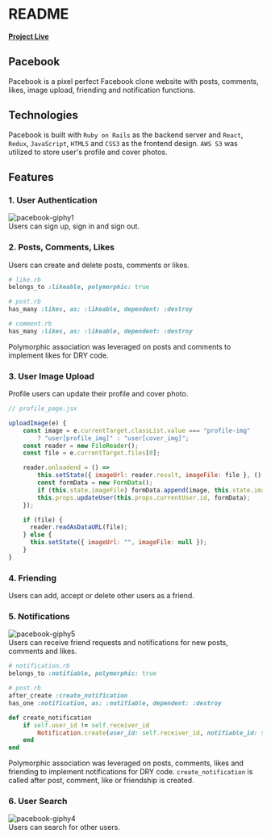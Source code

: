 # README
[**Project Live**](https://pacebook-app.herokuapp.com/#/)

## Pacebook
Pacebook is a pixel perfect Facebook clone website with posts, comments, likes, image upload, friending and notification functions.

## Technologies
Pacebook is built with `Ruby on Rails` as the backend server and `React`, `Redux`, `JavaScript`, `HTML5` and `CSS3` as the frontend design. `AWS S3` was utilized to store user's profile and cover photos.

## Features
### 1. User Authentication
![pacebook-giphy1](https://user-images.githubusercontent.com/57915629/84531925-572e5880-acb3-11ea-8748-ce9d047c381a.gif)
<br>
Users can sign up, sign in and sign out.

### 2. Posts, Comments, Likes
Users can create and delete posts, comments or likes.
```ruby
# like.rb
belongs_to :likeable, polymorphic: true

# post.rb
has_many :likes, as: :likeable, dependent: :destroy

# comment.rb
has_many :likes, as: :likeable, dependent: :destroy
```
Polymorphic association was leveraged on posts and comments to implement likes for DRY code.

### 3. User Image Upload
Profile users can update their profile and cover photo.
```javascript
// profile_page.jsx

uploadImage(e) {
    const image = e.currentTarget.classList.value === "profile-img"
        ? "user[profile_img]" : "user[cover_img]";
    const reader = new FileReader();
    const file = e.currentTarget.files[0];

    reader.onloadend = () =>
        this.setState({ imageUrl: reader.result, imageFile: file }, () => {
        const formData = new FormData();
        if (this.state.imageFile) formData.append(image, this.state.imageFile);
        this.props.updateUser(this.props.currentUser.id, formData);
    });

    if (file) {
      reader.readAsDataURL(file);
    } else {
      this.setState({ imageUrl: "", imageFile: null });
    }
}
```

### 4. Friending
Users can add, accept or delete other users as a friend.

### 5. Notifications
![pacebook-giphy5](https://user-images.githubusercontent.com/57915629/84535470-df176100-acb9-11ea-8839-70752624602b.gif)
<br>
Users can receive friend requests and notifications for new posts, comments and likes.

```ruby
# notification.rb
belongs_to :notifiable, polymorphic: true

# post.rb
after_create :create_notification
has_one :notification, as: :notifiable, dependent: :destroy

def create_notification
    if self.user_id != self.receiver_id
        Notification.create(user_id: self.receiver_id, notifiable_id: self.id, notifiable_type: "Post")
    end
end
```
Polymorphic association was leveraged on posts, comments, likes and friending to implement notifications for DRY code. `create_notification` is called after post, comment, like or friendship is created.

### 6. User Search
![pacebook-giphy4](https://user-images.githubusercontent.com/57915629/84534786-90b59280-acb8-11ea-9de2-2acaf019c469.gif)
<br>
Users can search for other users.

